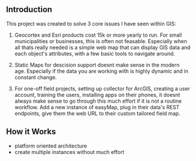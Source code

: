 ## Introduction

This project was created to solve 3 core issues I have seen within GIS:

1) Geocortex and Esri products cost 15k or more yearly to run. For small municipalities or businesses, this is often not feasable. Especially when all thats really needed is a simple web map that can display GIS data and each object's attributes, with a few basic tools to navigate around.

2) Static Maps for descision support doesnt make sense in the modern age. Especially if the data you are working with is highly dynamic and in constant change.
   
3) For one-off field projects, setting up collector for ArcGIS, creating a user account, training the users, installing apps on their phones, it doesnt always make sense to go through this much effort if it is not a routine workflow. Add a new instance of easyMap, plug in their data's REST endpoints, give them the web URL to their custom tailored field map. 

## How it Works

- platform oriented architecture
- create multiple instances without much effort

